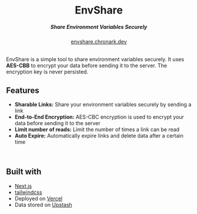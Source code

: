 <div align="center">
    <h1 align="center">EnvShare</h1>
    <h5>Share Environment Variables Securely</h5>
</div>

<div align="center">
  <a href="https://envshare.chronark.dev/">envshare.chronark.dev</a>
</div>
<br/>

EnvShare is a simple tool to share environment variables securely. It uses **AES-CBB** to encrypt your data before sending it to the server. The encryption key is never persisted.


## Features

- **Sharable Links:** Share your environment variables securely by sending a link
- **End-to-End Encryption:** AES-CBC encryption is used to encrypt your data before sending it to the server
- **Limit number of reads:** Limit the number of times a link can be read
- **Auto Expire:** Automatically expire links and delete data after a certain time

<br/>





## Built with
- [Next.js](https://nextjs.org)
- [tailwindcss](https://tailwindcss.com)
- Deployed on [Vercel](https://vercel.com)
- Data stored on [Upstash](https://upstash.com)

